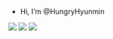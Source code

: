 -  Hi, I’m @HungryHyunmin


<a href="https://www.notion.so/a3513cfbf2d944c08aac5ccaf863b82d" target="_blank"><img src="https://img.shields.io/badge/ Notion-000000?style=flat-square&logo=Notion&logoColor=white"/></a>
<a href="https://www.facebook.com/profile.php?id=100008112998558&mibextid=LQQJ4d" target="_blank"><img src="https://img.shields.io/badge/ Facebook-1877F2?style=flat-square&logo=Facebook&logoColor=white"/></a>
<a href="https://instagram.com/honghhmm?igshid=MmIzYWVlNDQ5Yg==" target="_blank"><img src="https://img.shields.io/badge/ Instagram-F36D5D?style=flat-square&logo=Instagram&logoColor=white"/></a>
